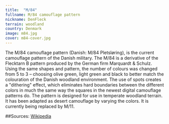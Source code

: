 ```yaml
---
title:  "M/84"
fullname: M/84 camouflage pattern
nickname: DenFleck
terrain: woodland
country: Denmark
image: m84.jpg
cover: m84-cover.jpg
---
```

The M/84 camouflage pattern (Danish: M/84 Pletsløring), is the current camouflage pattern of the Danish military. The M/84 is a derivative of the Flecktarn B pattern produced by the German firm Marquardt & Schulz. Using the same shapes and pattern, the number of colours was changed from 5 to 3 – choosing olive green, light green and black to better match the colouration of the Danish woodland environment. The use of spots creates a "dithering" effect, which eliminates hard boundaries between the different colors in much the same way the squares in the newest digital camouflage patterns do. The pattern is designed for use in temperate woodland terrain. It has been adapted as desert camouflage by varying the colors. It is currently being replaced by M/11.

##Sources:
[Wikipedia](https://en.wikipedia.org/wiki/M84_camouflage_pattern)
